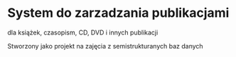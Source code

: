 # System do zarzadzania publikacjami
dla książek, czasopism, CD, DVD i innych publikacji

Stworzony jako projekt na zajęcia z semistrukturanych baz danych